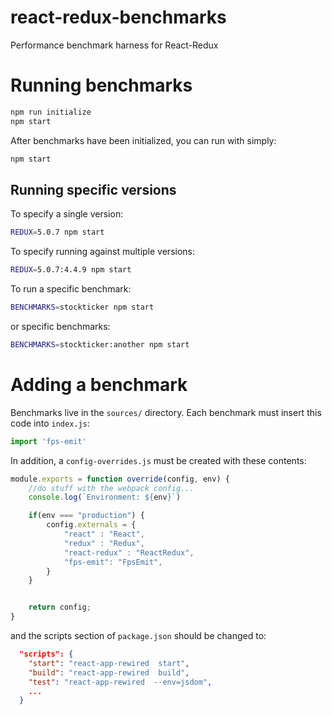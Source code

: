 # react-redux-benchmarks
Performance benchmark harness for React-Redux

# Running benchmarks
```bash
npm run initialize
npm start
```

After benchmarks have been initialized, you can run with simply:

```bash
npm start
```

## Running specific versions

To specify a single version:

```bash
REDUX=5.0.7 npm start
```

To specify running against multiple versions:

```bash
REDUX=5.0.7:4.4.9 npm start
```

To run a specific benchmark:

```bash
BENCHMARKS=stockticker npm start
```

or specific benchmarks:

```bash
BENCHMARKS=stockticker:another npm start
```


# Adding a benchmark

Benchmarks live in the `sources/` directory. Each benchmark must insert this
code into `index.js`:

```js
import 'fps-emit'
```

In addition, a `config-overrides.js` must be created with these contents:

```js
module.exports = function override(config, env) {
    //do stuff with the webpack config...
    console.log(`Environment: ${env}`)

    if(env === "production") {
        config.externals = {
            "react" : "React",
            "redux" : "Redux",
            "react-redux" : "ReactRedux",
            "fps-emit": "FpsEmit",
        }
    }


    return config;
}
```

and the scripts section of `package.json` should be changed to:

```json
  "scripts": {
    "start": "react-app-rewired  start",
    "build": "react-app-rewired  build",
    "test": "react-app-rewired  --env=jsdom",
    ...
  }
```
